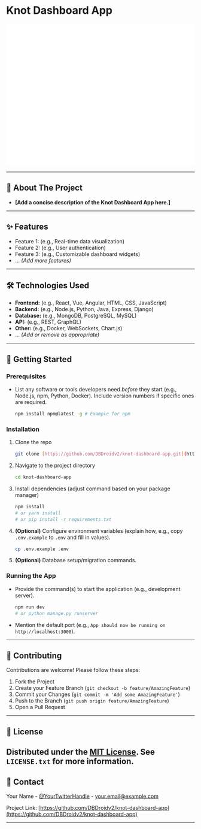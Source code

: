 # Knot Dashboard App

![Knot Dashboard Animation Preview](/star.svg)

---

## 📖 About The Project

* **[Add a concise description of the Knot Dashboard App here.]**

---

## ✨ Features

* Feature 1: (e.g., Real-time data visualization)
* Feature 2: (e.g., User authentication)
* Feature 3: (e.g., Customizable dashboard widgets)
* ... *(Add more features)*

---

## 🛠️ Technologies Used

* **Frontend:** (e.g., React, Vue, Angular, HTML, CSS, JavaScript)
* **Backend:** (e.g., Node.js, Python, Java, Express, Django)
* **Database:** (e.g., MongoDB, PostgreSQL, MySQL)
* **API:** (e.g., REST, GraphQL)
* **Other:** (e.g., Docker, WebSockets, Chart.js)
* ... *(Add or remove as appropriate)*

---

## 🚀 Getting Started

### Prerequisites

* List any software or tools developers need *before* they start (e.g., Node.js, npm, Python, Docker). Include version numbers if specific ones are required.
    ```bash
    npm install npm@latest -g # Example for npm
    ```

### Installation

1.  Clone the repo
    ```bash
    git clone [https://github.com/DBDroidv2/knot-dashboard-app.git](https://www.google.com/search?q=https://github.com/DBDroidv2/knot-dashboard-app.git)
    ```
2.  Navigate to the project directory
    ```bash
    cd knot-dashboard-app
    ```
3.  Install dependencies (adjust command based on your package manager)
    ```bash
    npm install
    # or yarn install
    # or pip install -r requirements.txt
    ```
4.  **(Optional)** Configure environment variables (explain how, e.g., copy `.env.example` to `.env` and fill in values).
    ```bash
    cp .env.example .env
    ```
5.  **(Optional)** Database setup/migration commands.

### Running the App

* Provide the command(s) to start the application (e.g., development server).
    ```bash
    npm run dev
    # or python manage.py runserver
    ```
* Mention the default port (e.g., `App should now be running on http://localhost:3000`).

---

## 🤝 Contributing

Contributions are welcome! Please follow these steps:

1.  Fork the Project
2.  Create your Feature Branch (`git checkout -b feature/AmazingFeature`)
3.  Commit your Changes (`git commit -m 'Add some AmazingFeature'`)
4.  Push to the Branch (`git push origin feature/AmazingFeature`)
5.  Open a Pull Request

---

## 📄 License

Distributed under the [MIT License](LICENSE.txt). See `LICENSE.txt` for more information.
---

## 📧 Contact

Your Name - [@YourTwitterHandle](https://twitter.com/YourTwitterHandle) - your.email@example.com

Project Link: [https://github.com/DBDroidv2/knot-dashboard-app](https://github.com/DBDroidv2/knot-dashboard-app)

---

